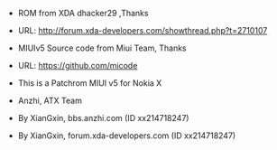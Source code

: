 * ROM from XDA dhacker29 ,Thanks

* URL: http://forum.xda-developers.com/showthread.php?t=2710107

* MIUIv5 Source code from Miui Team, Thanks

* URL: https://github.com/micode

* This is a Patchrom MIUI v5 for Nokia X

* Anzhi, ATX Team

* By XianGxin,  bbs.anzhi.com (ID xx214718247)

* By XianGxin,  forum.xda-developers.com (ID xx214718247)


